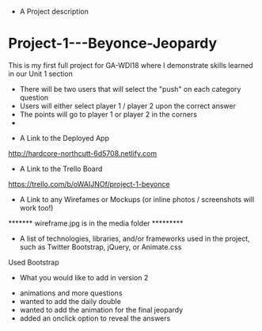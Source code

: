  * A Project description

# Project-1---Beyonce-Jeopardy
This is my first full project for GA-WDI18 where I demonstrate skills learned in our Unit 1 section

- There will be two users that will select the "push" on each category question 
- Users will either select player 1 / player 2 upon the correct answer
- The points will go to player 1 or player 2 in the corners
-

* A Link to the Deployed App

http://hardcore-northcutt-6d5708.netlify.com



* A Link to the Trello Board

https://trello.com/b/oWAIJNOf/project-1-beyonce

* A Link to any Wirefames or Mockups (or inline photos / screenshots will work too!)



******* wireframe.jpg is in the media folder *********


* A list of technologies, libraries, and/or frameworks used in the project, such as Twitter Bootstrap, jQuery, or Animate.css

Used Bootstrap




* What you would like to add in version 2

- animations and more questions 
- wanted to add the daily double 
- wanted to add the animation for the final jeopardy
- added an onclick option to reveal the answers
